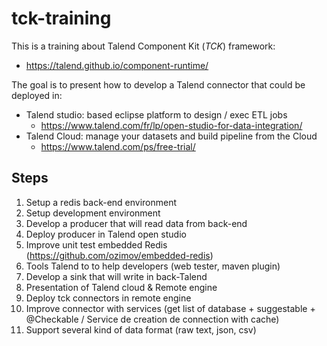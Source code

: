 # tck-training

This is a training about Talend Component Kit (_TCK_) framework:
- https://talend.github.io/component-runtime/

The goal is to present how to develop a Talend connector that could be deployed in:
- Talend studio: based eclipse platform to design / exec ETL jobs
  - https://www.talend.com/fr/lp/open-studio-for-data-integration/
- Talend Cloud: manage your datasets and build pipeline from the Cloud
  - https://www.talend.com/ps/free-trial/

## Steps
1. Setup a redis back-end environment
1. Setup development environment
1. Develop a producer that will read data from back-end
1. Deploy producer in Talend open studio
1. Improve unit test embedded Redis (https://github.com/ozimov/embedded-redis)
1. Tools Talend to to help developers (web tester, maven plugin)
1. Develop a sink that will write in back-Talend
1. Presentation of Talend cloud & Remote engine
1. Deploy tck connectors in remote engine
1. Improve connector with services (get list of database + suggestable + @Checkable / Service de creation de connection with cache)
1. Support several kind of data format (raw text, json, csv)

